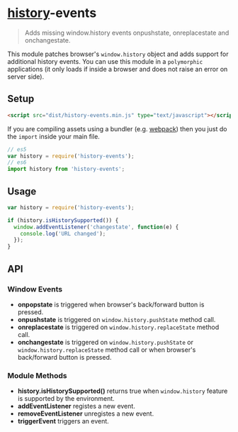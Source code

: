 # [history](https://developer.mozilla.org/en-US/docs/Web/API/Window/history)-events

> Adds missing window.history events onpushstate, onreplacestate and onchangestate.

This module patches browser's `window.history` object and adds support for additional history events. You can use this module in a `polymorphic` applications (it only loads if inside a browser and does not raise an error on server side).

## Setup

```html
<script src="dist/history-events.min.js" type="text/javascript"></script>
```

If you are compiling assets using a bundler (e.g. [webpack](http://webpack.github.io/)) then you just do the `import` inside your main file.

```js
// es5
var history = require('history-events');
// es6
import history from 'history-events';
```

## Usage

```js
var history = require('history-events');

if (history.isHistorySupported()) {
  window.addEventListener('changestate', function(e) {
    console.log('URL changed');
  });
}
```

## API

### Window Events

* **onpopstate** is triggered when browser's back/forward button is pressed.
* **onpushstate** is triggered on `window.history.pushState` method call.
* **onreplacestate** is triggered on `window.history.replaceState` method call.
* **onchangestate** is triggered on `window.history.pushState` or `window.history.replaceState` method call or when browser's back/forward button is pressed.

### Module Methods

* **history.isHistorySupported()** returns true when `window.history` feature is supported by the environment.
* **addEventListener** registes a new event.
* **removeEventListener** unregistes a new event.
* **triggerEvent** triggers an event.
